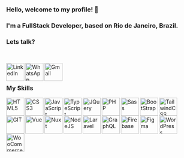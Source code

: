 ### Hello, welcome to my profile! 👋
### I'm a FullStack Developer, based on Rio de Janeiro, Brazil.
### Lets talk?

<br />

[<img align="left" alt="LinkedIn" width="48px" height="48px" src="https://firebasestorage.googleapis.com/v0/b/storage-ca28e.appspot.com/o/linkedin.png?alt=media&token=234ca0bc-469a-4d95-bb57-525931e6d0d8" />][linkedin]
[<img align="left" alt="WhatsApp" width="48px" height="48px" src="https://firebasestorage.googleapis.com/v0/b/storage-ca28e.appspot.com/o/whatsapp.png?alt=media&token=51b191bb-5eac-44a0-8cae-203ba2fdd8bb" />][whatsapp]
[<img align="left" alt="Gmail" width="48px" height="48px" src="https://firebasestorage.googleapis.com/v0/b/storage-ca28e.appspot.com/o/gmail.png?alt=media&token=eeadc25d-ac48-4324-9c0d-124e322a6edd" />][gmail]

<br />
<br />

### My Skills


[<img align="left" title="HTML5" alt="HTML5" width="48px" height="48px" src="https://firebasestorage.googleapis.com/v0/b/storage-ca28e.appspot.com/o/html.png?alt=media&token=fe2254a4-14bb-4140-96b8-0b7ac11936cc" />][linkedin]
[<img align="left" title="CSS3" alt="CSS3" width="48px" height="48px" src="https://firebasestorage.googleapis.com/v0/b/storage-ca28e.appspot.com/o/css.png?alt=media&token=793e5232-555d-4167-8283-f627673ce653" />][linkedin]
[<img align="left" title="JavaScript" alt="JavaScript" width="48px" height="48px" src="https://firebasestorage.googleapis.com/v0/b/storage-ca28e.appspot.com/o/javascript.png?alt=media&token=c64a3fc8-4b80-4793-aab1-3958a2e58e6f" />][linkedin]
[<img align="left" title="TypeScript" alt="TypeScript" width="48px" height="48px" src="https://firebasestorage.googleapis.com/v0/b/storage-ca28e.appspot.com/o/typescript.png?alt=media&token=bc02b900-b713-48f8-b337-ef7d8b6c59fc" />][linkedin]
[<img align="left" title="JQuery" alt="JQuery" width="48px" height="48px" src="https://firebasestorage.googleapis.com/v0/b/storage-ca28e.appspot.com/o/jquery.png?alt=media&token=53fc8909-4e8c-4178-82c9-3e18608b7d76" />][linkedin]
[<img align="left" title="PHP" alt="PHP" width="48px" height="48px" src="https://firebasestorage.googleapis.com/v0/b/storage-ca28e.appspot.com/o/php.png?alt=media&token=2b0b953c-723d-4d12-bc09-17e0e694e9a1" />][linkedin]
[<img align="left" title="SASS" alt="Sass" width="48px" height="48px" src="https://firebasestorage.googleapis.com/v0/b/storage-ca28e.appspot.com/o/scss.png?alt=media&token=b4ddc0d0-6e0a-4376-9739-a529615caf7c" />][linkedin]
[<img align="left" title="BootStrap" alt="BootStrap" width="48px" height="48px" src="https://firebasestorage.googleapis.com/v0/b/storage-ca28e.appspot.com/o/bootstrap.png?alt=media&token=7fc3e986-88de-4579-9be3-b51926d14bb4" />][linkedin]
[<img align="left" title="TailwindCSS" alt="TailwindCSS" width="48px" height="48px" src="https://firebasestorage.googleapis.com/v0/b/storage-ca28e.appspot.com/o/tailwindcss.png?alt=media&token=451c8fb9-63b6-4a6c-822a-32dfc226feca" />][linkedin]
[<img align="left" title="GIT" alt="GIT" width="48px" height="48px" src="https://firebasestorage.googleapis.com/v0/b/storage-ca28e.appspot.com/o/git.png?alt=media&token=6be58495-d571-4f5e-ac0f-5b3c105f0a5d" />][linkedin]
[<img align="left" title="Vue" alt="Vue" width="48px" height="48px" src="https://firebasestorage.googleapis.com/v0/b/storage-ca28e.appspot.com/o/vue.png?alt=media&token=75e3410b-a078-446d-985d-a5b99e8b9a32" />][linkedin]
[<img align="left" title="Nuxt" alt="Nuxt" width="48px" height="48px" src="https://firebasestorage.googleapis.com/v0/b/storage-ca28e.appspot.com/o/nuxt-icon.png?alt=media&token=7bbda091-2821-46cf-acaa-8c8f54264a78" />][linkedin]
[<img align="left" title="NodeJS" alt="NodeJS" width="48px" height="48px" src="https://firebasestorage.googleapis.com/v0/b/storage-ca28e.appspot.com/o/nodejs.png?alt=media&token=a9ff7ccb-aa10-4507-aeb5-6ad2bcf35c91" />][linkedin]
[<img align="left" title="Laravel" alt="Laravel" width="48px" height="48px" src="https://firebasestorage.googleapis.com/v0/b/storage-ca28e.appspot.com/o/laravel.png?alt=media&token=bfc1fdc8-a0f5-4034-af4d-b69eca5b83ef" />][linkedin]
[<img align="left" title="GraphQL" alt="GraphQL" width="48px" height="48px" src="https://firebasestorage.googleapis.com/v0/b/storage-ca28e.appspot.com/o/graphql.png?alt=media&token=360171c7-a2f7-4ce3-a704-afd4a9fd47b2" />][linkedin]
[<img align="left" title="Firebase" alt="Firebase" width="48px" height="48px" src="https://firebasestorage.googleapis.com/v0/b/storage-ca28e.appspot.com/o/firebase.png?alt=media&token=4ce57863-af79-452a-a653-dad7024e5eee" />][linkedin]
[<img align="left" title="Figma" alt="Figma" width="48px" height="48px" src="https://firebasestorage.googleapis.com/v0/b/storage-ca28e.appspot.com/o/figma.png?alt=media&token=79a48699-8888-4762-869c-fb0206c770e4" />][linkedin]
[<img align="left" title="WordPress" alt="WordPress" width="48px" height="48px" src="https://firebasestorage.googleapis.com/v0/b/storage-ca28e.appspot.com/o/wordpress.png?alt=media&token=9c4a4f17-8107-4709-b3bf-3ad6d4e711c2" />][linkedin]
[<img align="left" title="WooCommerce" alt="WooCommerce" width="48px" height="48px" src="https://firebasestorage.googleapis.com/v0/b/storage-ca28e.appspot.com/o/woocommerce.png?alt=media&token=4592ad3d-28ef-430b-965f-82887ef0ebb8" />][linkedin]

<br />
<br />
<br />
   
[linkedin]: <https://www.linkedin.com/in/josuebarroslaraveldeveloper>
[whatsapp]: <https://api.whatsapp.com/send?phone=5521920201550&text=Hello%20Josue!%20I%20found%20your%20contact%20on%20Github%20and%20I%20would%20like%20to%20talk%20about...>
[gmail]: <mailto:joshbarrosweb@gmail.com>
